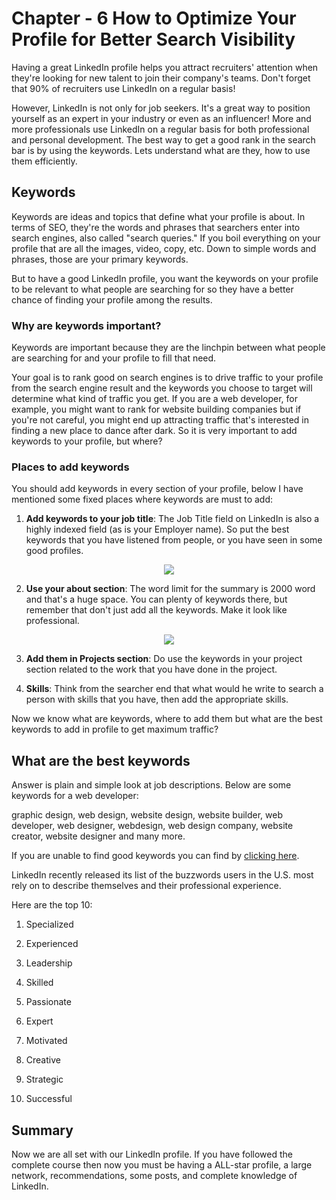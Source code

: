 # Chapter - 6 How to Optimize Your Profile for Better Search Visibility

Having a great LinkedIn profile helps you attract recruiters' attention when they're looking for new talent to join their company's teams. Don't forget that 90% of recruiters use LinkedIn on a regular basis! 

However, LinkedIn is not only for job seekers. It's a great way to position yourself as an expert in your industry or even as an influencer! More and more professionals use LinkedIn on a regular basis for both professional and personal development. The best way to get a good rank in the search bar is by using the keywords. Lets understand what are they, how to use them efficiently.  

## Keywords
Keywords are ideas and topics that define what your profile is about. In terms of SEO, they're the words and phrases that searchers enter into search engines, also called "search queries." If you boil everything on your profile that are all the images, video, copy, etc. Down to simple words and phrases, those are your primary keywords.

But to have a good LinkedIn profile, you want the keywords on your profile to be relevant to what people are searching for so they have a better chance of finding your profile among the results.

### Why are keywords important?
Keywords are important because they are the linchpin between what people are searching for and your profile to fill that need.

 Your goal is to rank good on search engines is to drive traffic to your profile from the search engine result and the keywords you choose to target will determine what kind of traffic you get. If you are a web developer, for example, you might want to rank for website building companies but if you're not careful, you might end up attracting traffic that's interested in finding a new place to dance after dark. So it is very important to add keywords to your profile, but where?

 ### Places to add keywords
You should add keywords in every section of your profile, below I have mentioned some fixed places where keywords are must to add:
 1. **Add keywords to your job title**: The Job Title field on LinkedIn is also a highly indexed field (as is your Employer name). So put the best keywords that you have listened from people, or you have seen in some good profiles. 

 <p text align="center"><img src="https://www.letseatgrandma.com/wp-content/uploads/2020/02/top-keywords-for-linkedin-2020-most-searched-keywords-on-linkedin-marketing-keywords-for-linkedin-hr-keywords-for-linkedin-list-of-keywords-for-linkedin-profile-2.png"></p>

 2. **Use your about section**: The word limit for the summary is 2000 word and that's a huge space. You can plenty of keywords there, but remember that don't just add all the keywords. Make it look like professional.

 <p text align="center"><img src="https://www.letseatgrandma.com/wp-content/uploads/2020/02/top-keywords-for-linkedin-2020-most-searched-keywords-on-linkedin-marketing-keywords-for-linkedin-hr-keywords-for-linkedin-list-of-keywords-for-linkedin-profile-3.png"></p>

 3. **Add them in Projects section**: Do use the keywords in your project section related to the work that you have done in the project.

 4. **Skills**: Think from the searcher end that what would he write to search a person with skills that you have, then add the appropriate skills.

Now we know what are keywords, where to add them but what are the best keywords to add in profile to get maximum traffic? 

## What are the best keywords
Answer is plain and simple look at job descriptions. Below are some keywords for a web developer:

graphic design, web design, website design, website builder, web developer, web designer, webdesign, web design company, website creator, website designer and many more.

If you are unable to find good keywords you can find by [clicking here](https://www.wordstream.com/popular-keywords).

LinkedIn recently released its list of the buzzwords users in the U.S. most rely on to describe themselves and their professional experience.

Here are the top 10:

1. Specialized

2. Experienced

3. Leadership

4. Skilled

5. Passionate

6. Expert

7. Motivated

8. Creative

9. Strategic

10. Successful


## Summary
Now we are all set with our LinkedIn profile. If you have followed the complete course then now you must be having a ALL-star profile, a large network, recommendations, some posts, and complete knowledge of LinkedIn. 